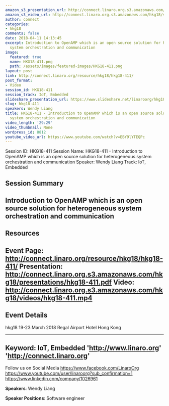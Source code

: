 ```yaml
---
amazon_s3_presentation_url: http://connect.linaro.org.s3.amazonaws.com/hkg18/presentations/hkg18-411.pdf
amazon_s3_video_url: http://connect.linaro.org.s3.amazonaws.com/hkg18/videos/hkg18-411.mp4
author: connect
categories:
- hkg18
comments: false
date: 2018-04-11 14:13:45
excerpt: Introduction to OpenAMP which is an open source solution for heterogeneous
  system orchestration and communication
image:
  featured: true
  name: HKG18-411.png
  path: /assets/images/featured-images/HKG18-411.png
layout: post
link: http://connect.linaro.org/resource/hkg18/hkg18-411/
post_format:
- Video
session_id: HKG18-411
session_track: IoT, Embedded
slideshare_presentation_url: https://www.slideshare.net/linaroorg/hkg18411-introduction-to-openamp-which-is-an-open-source-solution-for-heterogeneous-system-orchestration-and-communication
slug: hkg18-411
speakers: Wendy Liang
title: HKG18-411 - Introduction to OpenAMP which is an open source solution for heterogeneous
  system orchestration and communication
video_length: '29:29'
video_thumbnail: None
wordpress_id: 8812
youtube_video_url: https://www.youtube.com/watch?v=EBY9lYTEQPc
---
```


Session ID: HKG18-411
Session Name: HKG18-411 - Introduction to OpenAMP which is an open source solution for heterogeneous system orchestration and communication
Speaker: Wendy Liang
Track: IoT, Embedded


## Session Summary
Introduction to OpenAMP which is an open source solution for heterogeneous system orchestration and communication
---------------------------------------------------
## Resources
Event Page: http://connect.linaro.org/resource/hkg18/hkg18-411/
Presentation: http://connect.linaro.org.s3.amazonaws.com/hkg18/presentations/hkg18-411.pdf
Video: http://connect.linaro.org.s3.amazonaws.com/hkg18/videos/hkg18-411.mp4
 ---------------------------------------------------
## Event Details
hkg18
19-23 March 2018 
Regal Airport Hotel Hong Kong

---------------------------------------------------
Keyword: IoT, Embedded
'http://www.linaro.org'
'http://connect.linaro.org'
---------------------------------------------------
Follow us on Social Media
https://www.facebook.com/LinaroOrg
https://www.youtube.com/user/linaroorg?sub_confirmation=1
https://www.linkedin.com/company/1026961

**Speakers**: Wendy Liang

**Speaker Positions**: Software engineer